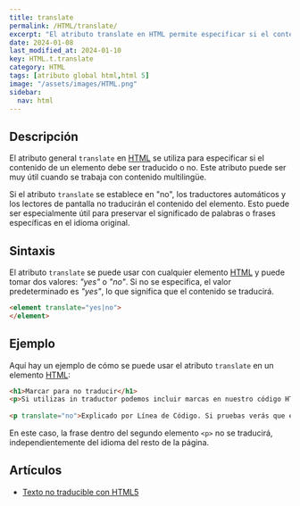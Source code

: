 ```yaml
---
title: translate
permalink: /HTML/translate/
excerpt: "El atributo translate en HTML permite especificar si el contenido debe traducirse. Útil para contenido multilingüe."
date: 2024-01-08
last_modified_at: 2024-01-10
key: HTML.t.translate
category: HTML
tags: [atributo global html,html 5]
image: "/assets/images/HTML.png"
sidebar:
  nav: html
---
```


## Descripción


El atributo general `translate` en [HTML](https://www.manualweb.net/html/) se utiliza para especificar si el contenido de un elemento debe ser traducido o no. Este atributo puede ser muy útil cuando se trabaja con contenido multilingüe.


Si el atributo `translate` se establece en "no", los traductores automáticos y los lectores de pantalla no traducirán el contenido del elemento. Esto puede ser especialmente útil para preservar el significado de palabras o frases específicas en el idioma original.


## Sintaxis


El atributo `translate` se puede usar con cualquier elemento [HTML](https://www.manualweb.net/html/) y puede tomar dos valores: _"yes"_ o _"no"_. Si no se especifica, el valor predeterminado es _"yes"_, lo que significa que el contenido se traducirá.


```html
<element translate="yes|no">
</element>
```


## Ejemplo


Aquí hay un ejemplo de cómo se puede usar el atributo `translate` en un elemento [HTML](https://www.manualweb.net/html/):


```html
<h1>Marcar para no traducir</h1>
<p>Si utilizas in traductor podemos incluir marcas en nuestro código HTML para que haya partes que no se traduzcan, ya que representen nombres, marcas,... o elementos que no necesitan traducción.</p>
        
<p translate="no">Explicado por Línea de Código. Si pruebas verás que esta última línea no se traduce.</p>
```


En este caso, la frase dentro del segundo elemento `<p>` no se traducirá, independientemente del idioma del resto de la página.


## Artículos

- [Texto no traducible con HTML5](https://lineadecodigo.com/html5/texto-no-traducible-con-html5/)

